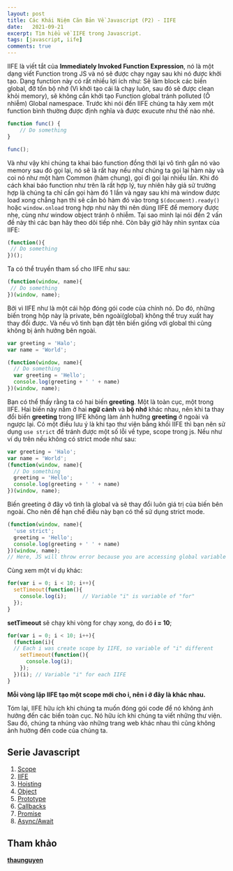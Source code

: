 ```yaml
---
layout: post
title: Các Khái Niệm Căn Bản Về Javascript (P2) - IIFE
date:   2021-09-21
excerpt: Tìm hiểu về IIFE trong Javascript.
tags: [javascript, iife]
comments: true
---
```


IIFE là viết tắt của **Immediately Invoked Function Expression**, nó là một dạng viết Function trong JS và nó sẽ được chạy ngay sau khi nó được khởi tạo.
Dạng function này có rất nhiều lợi ích như: Sẽ làm block các biến global, đỡ tốn bộ nhớ (Vì khởi tạo cái là chạy luôn, sau đó sẽ được clean khỏi memory), sẽ không cần khởi tạo Function global tránh polluted (Ô nhiễm) Global namespace.
Trước khi nói đến IIFE chúng ta hãy xem một function bình thường được định nghĩa và được exucute như thế nào nhé.

```javascript
function func() {
    // Do something
}

func();
```

Và như vậy khi chúng ta khai báo function đồng thời lại vô tình gắn nó vào memory sau đó gọi lại, nó sẽ là rất hay nếu như chúng ta gọi lại hàm này và coi nó như một hàm Common (hàm chung), gọi đi gọi lại nhiều lần. Khi đó cách khai báo function như trên là rất hợp lý, tuy nhiên hãy giả sử trường hợp là chúng ta chỉ cần gọi hàm đó 1 lần và ngay sau khi mà window được load xong chẳng hạn thì sẽ cần bỏ hàm đó vào trong `$(document).ready()` hoặc `window.onload` trong hợp như này thì nên dùng IIFE để memory được nhẹ, cùng như window object tránh ô nhiễm. Tại sao mình lại nói đến 2 vấn đề này thì các bạn hãy theo dõi tiếp nhé.
Còn bây giờ hãy nhìn syntax của IIFE: 

```javascript
(function(){
 // Do something
})();
```

Ta có thể truyền tham số cho IIFE như sau:

```javascript
(function(window, name){
 // Do something
})(window, name);
```

Bởi vì IIFE như là một cái hộp đóng gói code của chính nó. Do đó, những biến trong hộp này là private, bên ngoài(global) không thể truy xuất hay thay đổi được. Và nếu vô tình bạn đặt tên biến giống với global thì cũng không bị ảnh hưởng bên ngoài.

```javascript
var greeting = 'Halo';
var name = 'World';

(function(window, name){
  // Do something
  var greeting = 'Hello';
  console.log(greeting + ' ' + name)
})(window, name);
```

Bạn có thể thấy rằng ta có hai biến **greeting**. Một là toàn cục, một trong IIFE. Hai biến này nằm ở hai **ngữ cảnh** và **bộ nhớ** khác nhau, nên khi ta thay đổi biến **greeting** trong IIFE không làm ảnh hưởng **greeting** ở ngoài và ngược lại.
Có một điều lưu ý là khi tạo thư viện bằng khối IIFE thì bạn nên sử dụng `use strict` để tránh được một số lỗi về type, scope trong js. Nếu như ví dụ trên nếu không có strict mode như sau:

```javascript
var greeting = 'Halo';
var name = 'World';
(function(window, name){ 
  // Do something
  greeting = 'Hello';       
  console.log(greeting + ' ' + name) 
})(window, name);
```

Biến greeting ở đây vô tình là global và sẽ thay đổi luôn giá trị của biến bên ngoài. Cho nên để hạn chế điều này bạn có thể sử dụng strict mode.

```javascript
(function(window, name){
  'use strict';
  greeting = 'Hello'; 
  console.log(greeting + ' ' + name) 
})(window, name);
// Here, JS will throw error because you are accessing global variable in IIFE
```

Cùng xem một ví dụ khác:

```javascript
for(var i = 0; i < 10; i++){
  setTimeout(function(){
    console.log(i);     // Variable "i" is variable of "for"
  });
}
```

**setTimeout** sẽ chạy khi vòng for chạy xong, do đó **i = 10**;

```javascript
for(var i = 0; i < 10; i++){
  (function(i){
  // Each i was create scope by IIFE, so variable of "i" different
    setTimeout(function(){
      console.log(i);
    });
  })(i); // Variable "i" for each IIFE 
}
```

**Mỗi vòng lặp IIFE tạo một scope mới cho i, nên i ở đây là khác nhau.**

Tóm lại, IIFE hữu ích khi chúng ta muốn đóng gói code để nó không ảnh hưởng đến các biến toàn cục. Nó hữu ích khi chúng ta viết những thư viện. Sau đó, chúng ta nhúng vào những trang web khác nhau thì cũng không ảnh hưởng đến code của chúng ta.

## Serie Javascript

1. [Scope](https://ren0503.github.io/javascript-scope/)
2. [IIFE](https://ren0503.github.io/javascript-iife/)
3. [Hoisting](https://ren0503.github.io/javascript-hoisting/)
4. [Object](https://ren0503.github.io/javascript-object/)
5. [Prototype](https://ren0503.github.io/javascript-prototype/)
6. [Callbacks](https://ren0503.github.io/javascript-callback/)
7. [Promise](https://ren0503.github.io/javascript-promise/)
8. [Async/Await](https://ren0503.github.io/javascript-async-await/)

## Tham khảo

[**thaunguyen**](https://thaunguyen.com/blog/javascript/javascript-iife-la-gi)
